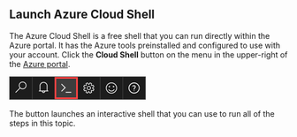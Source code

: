 
## Launch Azure Cloud Shell

The Azure Cloud Shell is a free shell that you can run directly within the Azure portal. It has the Azure tools preinstalled and configured to use with your account. Click the **Cloud Shell** button on the menu in the upper-right of the [Azure portal](https://portal.azure.com).

[![Cloud Shell](./media/cloud-shell-try-it/cloud-shell-menu.png)](https://portal.azure.com)

The button launches an interactive shell that you can use to run all of the steps in this topic.










